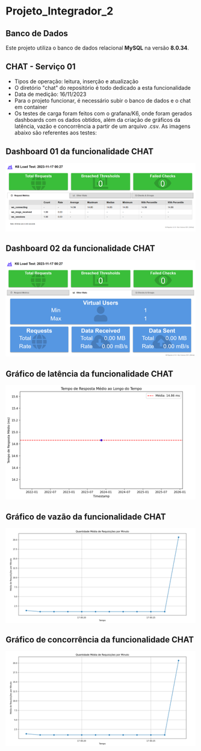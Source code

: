 # Projeto_Integrador_2

## Banco de Dados

Este projeto utiliza o banco de dados relacional **MySQL** na versão **8.0.34**.

## CHAT - Serviço 01 ##

* Tipos de operação: leitura, inserção e atualização
* O diretório "chat" do repositório é todo dedicado a esta funcionalidade
* Data de medição: 16/11/2023
* Para o projeto funcionar, é necessário subir o banco de dados e o chat em container
* Os testes de carga foram feitos com o grafana/K6, onde foram gerados dashboards com os dados obtidos, além da criação de gráficos da latência, vazão e concorrência a partir de um arquivo .csv. As imagens abaixo são referentes aos testes:


## Dashboard 01 da funcionalidade CHAT ##

![image](https://github.com/jojoDev02/Projeto_Integrador_2/blob/main/images/chat_dashboard_01.png?raw=true)

## Dashboard 02 da funcionalidade CHAT ##

![image](https://github.com/jojoDev02/Projeto_Integrador_2/blob/main/images/chat_dashboard_02.png?raw=true)

## Gráfico de latência da funcionalidade CHAT ##

![image](https://github.com/jojoDev02/Projeto_Integrador_2/blob/main/images/chat_latencia.png?raw=true)

## Gráfico de vazão da funcionalidade CHAT ##

![image](https://github.com/jojoDev02/Projeto_Integrador_2/blob/main/images/chat_vazao.png?raw=true)

## Gráfico de concorrência da funcionalidade CHAT ##

![image](https://github.com/jojoDev02/Projeto_Integrador_2/blob/main/images/chat_vazao.png?raw=true)

